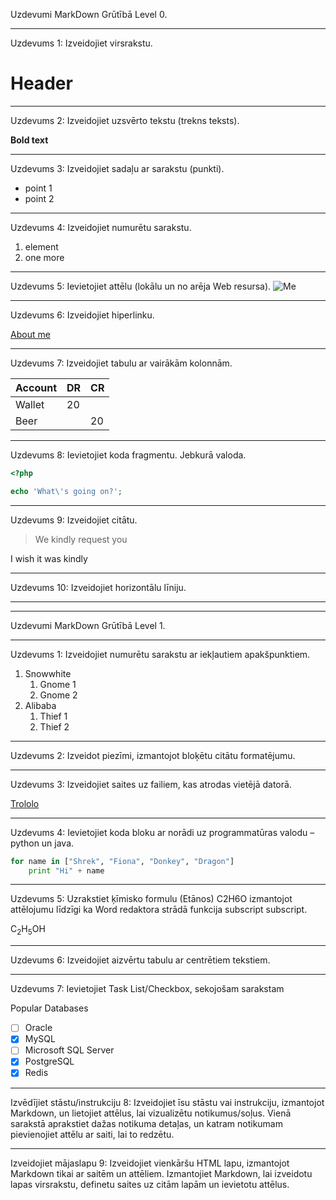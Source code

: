 Uzdevumi MarkDown
Grūtībā Level 0.

-----

Uzdevums 1: Izveidojiet virsrakstu.
# Header

-----

Uzdevums 2: Izveidojiet uzsvērto tekstu (trekns teksts).

**Bold text**

-----

Uzdevums 3: Izveidojiet sadaļu ar sarakstu (punkti).
- point 1
- point 2

-----

Uzdevums 4: Izveidojiet numurētu sarakstu.
1. element
2. one more

-----

Uzdevums 5: Ievietojiet attēlu (lokālu un no arēja Web resursa).
![Me](https://scontent.frix3-1.fna.fbcdn.net/v/t39.30808-6/274734305_4929277833804705_3079486435726206168_n.jpg?_nc_cat=100&cb=99be929b-59f725be&ccb=1-7&_nc_sid=e3f864&_nc_ohc=JWPbGB22N8kAX9ofm32&_nc_ht=scontent.frix3-1.fna&oh=00_AfCioBbuwtCuE_K5E8Vq-oYIevNF_PqudvSuMRWcGSdPzQ&oe=64D1447E)

-----

Uzdevums 6: Izveidojiet hiperlinku.

[About me](https://vasiliskov.name)

-----

Uzdevums 7: Izveidojiet tabulu ar vairākām kolonnām.

|  Account | DR | CR |
|----------|----|----|
| Wallet | 20 |    |
| Beer |    | 20 |

-----

Uzdevums 8: Ievietojiet koda fragmentu. Jebkurā valoda.

```php
<?php

echo 'What\'s going on?';
```
-----

Uzdevums 9: Izveidojiet citātu.

> We kindly request you

I wish it was kindly

-----

Uzdevums 10: Izveidojiet horizontālu līniju.

-----

-----


Uzdevumi MarkDown
Grūtībā Level 1.

-----

Uzdevums 1: Izveidojiet numurētu sarakstu ar iekļautiem apakšpunktiem.
1. Snowwhite
   1. Gnome 1
   2. Gnome 2
2. Alibaba
   1. Thief 1
   2. Thief 2

-----

Uzdevums 2: Izveidot piezīmi, izmantojot bloķētu citātu formatējumu.


-----
 
Uzdevums 3: Izveidojiet saites uz failiem, kas atrodas vietējā datorā.

[Trololo](./trololo.png)

-----

Uzdevums 4: Ievietojiet koda bloku ar norādi uz programmatūras valodu – python un java.

```python
for name in ["Shrek", "Fiona", "Donkey", "Dragon"]
    print "Hi" + name
```

-----

Uzdevums 5: Uzrakstiet ķīmisko formulu (Etānos) C2H6O izmantojot attēlojumu līdzīgi ka Word redaktora strādā funkcija subscript subscript.

C<sub>2</sub>H<sub>5</sub>OH

-----

Uzdevums 6: Izveidojiet aizvērtu tabulu ar centrētiem tekstiem.

-----

Uzdevums 7: Ievietojiet Task List/Checkbox, sekojošam sarakstam 

Popular Databases
- [ ] Oracle
- [x] MySQL
- [ ] Microsoft SQL Server
- [x] PostgreSQL
- [x] Redis

-----

Izvēdījiet stāstu/instrukciju 8: Izveidojiet īsu stāstu vai instrukciju, izmantojot Markdown, un lietojiet attēlus, lai vizualizētu notikumus/soļus. Vienā sarakstā aprakstiet dažas notikuma detaļas, un katram notikumam pievienojiet attēlu ar saiti, lai to redzētu.

-----

Izveidojiet mājaslapu 9: Izveidojiet vienkāršu HTML lapu, izmantojot Markdown tikai ar saitēm un attēliem. Izmantojiet Markdown, lai izveidotu lapas virsrakstu, definetu saites uz citām lapām un ievietotu attēlus.
